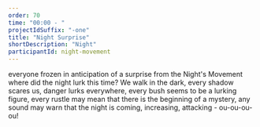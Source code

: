 ```yaml
---
order: 70
time: "00:00 - "
projectIdSuffix: "-one"
title: "Night Surprise"
shortDescription: "Night"
participantId: night-movement
---
```


everyone frozen in anticipation of a surprise from the Night's Movement
where did the night lurk this time? We walk in the dark, every shadow scares us, danger lurks everywhere, every bush seems to be a lurking figure, every rustle may mean that there is the beginning of a mystery, any sound may warn that the night is coming, increasing, attacking - ou-ou-ou-ou!
